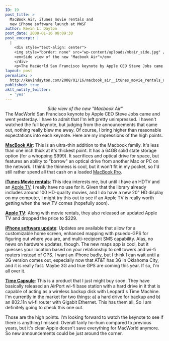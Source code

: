 ```yaml
---
ID: 19
post_title: >
  MacBook Air, iTunes movie rentals and
  new iPhone software launch at MWSF
author: Kevin L. Dayton
post_date: 2008-01-16 08:09:30
post_excerpt: |
  |
    <div style="text-align: center">
    <img style="border: none" src="wp-content/uploads/mbair_side.jpg" />
    <em>Side view of the new "Macbook Air"</em> 
    </div>
    <p>The MacWorld San Francisco keynote by Apple CEO Steve Jobs came and went yesterday.  I have to admit that I'm left pretty unimpressed.  I haven't watched the full keynote, but judging from the announcements that came out, nothing really blew me away.  Of course, I bring higher than reasonable expectations into each keynote.  Here are my impressions of the high points.</p>
layout: post
permalink: >
  http://kevindayton.com/2008/01/16/macbook_air__itunes_movie_rentals_and_new_iphone_software_launch_at_mwsf_/
published: true
aktt_notify_twitter:
  - 'yes'
---
```

<div style="text-align: center"><a href="/wp-content/uploads/mbair_side.jpg"><img style="border: medium none" src="/wp-content/uploads/mbair_side.jpg" alt="" /></a>
<em>Side view of the new "Macbook Air"</em></div>
The MacWorld San Francisco keynote by Apple CEO Steve Jobs came and went yesterday.  I have to admit that I'm left pretty unimpressed.  I haven't watched the full keynote, but judging from the announcements that came out, nothing really blew me away.  Of course, I bring higher than reasonable expectations into each keynote.  Here are my impressions of the high points.

<strong><a title="Apple - MacBook Air" href="http://www.apple.com/macbookair/" target="_blank&quot;">MacBook Air</a></strong>:  This is an ultra-thin addition to the Macbook family.  It's less than one inch thick at it's thickest point.  It has a 64GB solid state storage option (for a whopping $999).  It sacrifices and optical drive for space, but features an ability to "borrow" an optical drive from another Mac or PC on the network.  I think the thinness is cool, but it won't fit in my pocket, so I'd still rather spend all that cash on a loaded <a title="Apple - MacBook Pro" href="http://www.apple.com/macbookpro/" target="_blank&quot;">MacBook Pro</a>.

<strong><a title="Apple - iTunes - iTunes Store - Movies" href="http://www.apple.com/itunes/store/movies.html" target="_blank&quot;">iTunes Movie rentals</a></strong>:  This idea interests me, but until I have an HDTV and an <a title="Apple - Apple TV" href="http://www.apple.com/appletv/" target="_blank&quot;">Apple TV</a>, I really have no use for it.  Given that the library already includes around 100 HD-quality movies, and I do have a new 20" HD display on my computer, I might try this out to see if an Apple TV is really worth getting when the new TV comes (hopefully soon).

<strong><a title="Apple - Apple TV" href="http://www.apple.com/appletv/" target="_blank&quot;">Apple TV</a></strong>:  Along with movie rentals, they also released an updated Apple TV and dropped the price to $229.

<strong><a title="Apple - iPhone - Guided Tour Update 2 - Large" href="http://www.apple.com/iphone/gettingstarted/guidedtourupdate2/" target="_blank&quot;">iPhone software update</a></strong>:  Updates are available that allow for a customizable home screen, enhanced mapping with psuedo-GPS for figuring out where you are, and multi-recipient SMS capability.  Alas, no news on hardware updates, though.  The new maps app is cool, but it guesses your location based on your relationship to cell towers and wi-fi routers instead of GPS.  I want an iPhone badly, but I think I can wait until a 3G version comes out, especially now that AT&amp;T has 3G in Oklahoma City, and it is really fast.  Maybe 3G and true GPS are coming this year. If so, I'm all over it.

<strong><a title="Apple - Time Capsule" href="http://www.apple.com/timecapsule/" target="_blank&quot;">Time Capsule</a></strong>:  This is a product that I just might buy soon.  They have basically released an AirPort wi-fi base station with a hard drive in it that is capable of acting as a wireless backup disk with Leopard's Time Machine.  I'm currently in the market for two things: a) a hard drive for backup and b) an 802.11n wi-fi router with Gigabit Ethernet.  This has them all.  So I am definitely going to check this one out.

Those are the high points.  I'm looking forward to watch the keynote to see if there is anything I missed.  Overall fairly ho-hum compared to previous years, but it's clear Apple doesn't save everything for MacWorld anymore.  So new announcements could be just around the corner.